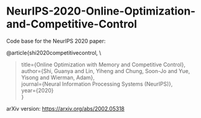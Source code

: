 # NeurIPS-2020-Online-Optimization-and-Competitive-Control

Code base for the NeurIPS 2020 paper:

@article{shi2020competitivecontrol, \
>title={Online Optimization with Memory and Competitive Control}, \
>author={Shi, Guanya and Lin, Yiheng and Chung, Soon-Jo and Yue, Yisong and Wierman, Adam}, \
>journal={Neural Information Processing Systems (NeurIPS)}, \
>year={2020} \
}

arXiv version: https://arxiv.org/abs/2002.05318

